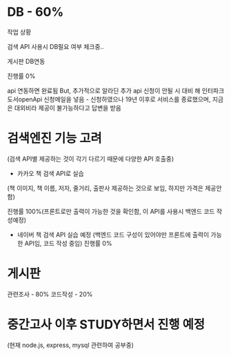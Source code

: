 # DB - 60%

작업 상황

검색 API 사용시 DB필요 여부 체크중..

게시판 DB연동

진행률 0%

api 연동하면 완료됨
But, 추가적으로 알라딘 추가 api 신청이 안될 시 대비 해 
인터파크 도서openApi 신청메일을 넣음 - 신청하였으나 19년 이후로 서비스를 종료했으며, 지금은 대외비라 제공이 불가능하다고 답변을 받음

# 검색엔진 기능 고려

(검색 API별 제공하는 것이 각기 다르기 때문에 다양한 API 호출중)

- 카카오 책 검색 API로 실습 

(책 이미지, 책 이름, 저자, 줄거리, 출판사 제공하는 것으로 보임, 하지만 가격은 제공안함)

진행률 100%(프론트로만 출력이 가능한 것을 확인함, 이 API를 사용시 백엔드 코드 작성예정)

- 네이버 책 검색 API 실습 예정 
(백엔드 코드 구성이 있어야만 프론트에 출력이 가능한 API임, 코드 작성 중임)
진행률 0%

# 게시판
관련조사 - 80%
코드작성 - 20%

# 중간고사 이후 STUDY하면서 진행 예정
(현재 node.js, express, mysql 관련하여 공부중)
